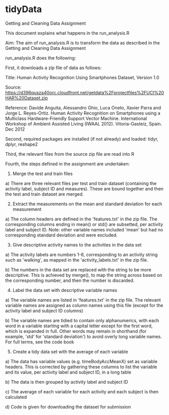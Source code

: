 # tidyData
Getting and Cleaning Data Assignment

This document explains what happens in the run_analysis.R

Aim: The aim of run_analysis.R is to transform the data as described in the Getting and Cleaning Data Assignment

run_analysis.R does the following:

First, it downloads a zip file of data as follows:

Title: Human Activity Recognition Using Smartphones Dataset, Version 1.0

Source: https://d396qusza40orc.cloudfront.net/getdata%2Fprojectfiles%2FUCI%20HAR%20Dataset.zip

Reference: Davide Anguita, Alessandro Ghio, Luca Oneto, Xavier Parra and Jorge L. Reyes-Ortiz. Human Activity Recognition on Smartphones using a Multiclass Hardware-Friendly Support Vector Machine. International Workshop of Ambient Assisted Living (IWAAL 2012). Vitoria-Gasteiz, Spain. Dec 2012


Second, required packages are installed (if not already) and loaded: tidyr, dplyr, reshape2

Third, the relevant files from the source zip file are read into R

Fourth, the steps defined in the assignment are undertaken:

1. Merge the test and train files
  
  a) There are three relevant files per test and train dataset (containing the activity label, subject ID and measures). These are bound together and then the test and train dataset are merged.
  
2. Extract the measurements on the mean and standard deviation for each measurement

  a) The column headers are defined in the 'features.txt' in the zip file. The corresponding columns ending in mean() or std() are subsetted, per activity label and subject ID. Note: other variable names included 'mean' but had no corresponding standard deviation and were excluded.
  
3. Give descriptive activity names to the activities in the data set

  a) The activity labels are numbers 1-6, corresponding to an activity string such as 'walking', as mapped in the 'activity_labels.txt' in the zip file.
  
  b) The numbers in the data set are replaced with the string to be more descriptive. This is achieved by merge(), to map the string across based on the corresponding number, and then the number is discarded.
  
4. Label the data set with descriptive variable names

  a) The variable names are listed in 'features.txt' in the zip file. The relevant variable names are assigned as column names using this file (except for the activity label and subject ID columns)
  
  b) The variable names are tidied to contain only alphanumerics, with each word in a variable starting with a capital letter except for the first word, which is expanded in full. Other words may remain in shorthand (for example, 'std' for 'standard deviation') to avoid overly long variable names. For full terms, see the code book
  
5. Create a tidy data set with the average of each variable

  a) The data has variable values (e.g. timeBodyAccMeanX) set as variable headers. This is corrected by gathering these columns to list the variable and its value, per activity label and subject ID, in a long table
  
  b) The data is then grouped by activity label and subject ID
  
  c) The average of each variable for each activity and each subject is then calculated
  
  d) Code is given for downloading the dataset for submission
